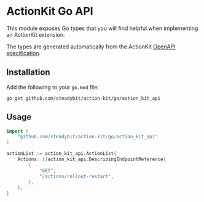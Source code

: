 # ActionKit Go API

This module exposes Go types that you will find helpful when implementing an ActionKit extension.

The types are generated automatically from the ActionKit [OpenAPI specification](https://github.com/steadybit/action-kit/tree/main/openapi).

## Installation

Add the following to your `go.mod` file:

```
go get github.com/steadybit/action-kit/go/action_kit_api
```

## Usage

```go
import (
	"github.com/steadybit/action-kit/go/action_kit_api"
)

actionList := action_kit_api.ActionList{
    Actions: []action_kit_api.DescribingEndpointReference{
        {
            "GET",
            "/actions/rollout-restart",
        },
    },
}
```